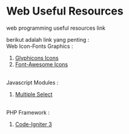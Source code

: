 # Web Useful Resources
web programming useful resources link

berikut adalah link yang penting :<br/>
Web Icon-Fonts Graphics :<br/>
1. <a href="http://glyphicons.com/" target="_blank">Glyphicons Icons</a><br/>
2. <a href="https://fortawesome.github.io/Font-Awesome/icons/" target="_blank">Font-Awesome Icons</a><br/><br/>

Javascript Modules :<br/>
1. <a href="http://wenzhixin.net.cn/p/multiple-select/docs/" target="_blank">Multiple Select</a><br/><br/>

PHP Framework :<br/>
1. <a href="https://github.com/ivantcholakov/starter-public-edition-3" target="_blank">Code-Igniter 3</a><br/><br/>
